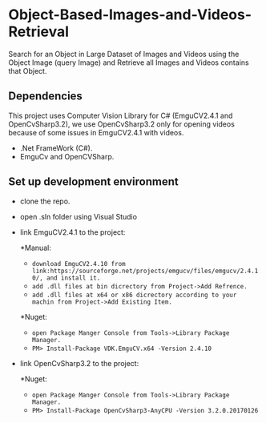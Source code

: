 # Object-Based-Images-and-Videos-Retrieval
Search for an Object in Large Dataset of Images and Videos using the Object Image (query Image) and Retrieve all Images and Videos contains that Object.


## Dependencies
This project uses Computer Vision Library for C# (EmguCV2.4.1 and OpenCvSharp3.2), we use OpenCvSharp3.2 only for opening videos because of some issues in EmguCV2.4.1 with videos.
* .Net FrameWork (C#).
* EmguCv and OpenCVSharp.

## Set up development environment
* clone the repo.
* open .sln folder using Visual Studio

* link EmguCV2.4.1 to the project:

  *Manual:
    * `download EmguCV2.4.10 from link:https://sourceforge.net/projects/emgucv/files/emgucv/2.4.10/, and install it.`
    * `add .dll files at bin dicrectory from Project->Add Refrence.`
    * `add .dll files at x64 or x86 dicrectory according to your machin from Project->Add Existing Item.`
    
  *Nuget:
    * `open Package Manger Console from Tools->Library Package Manager.`
    * `PM> Install-Package VDK.EmguCV.x64 -Version 2.4.10`
    
    
* link OpenCvSharp3.2 to the project:

  *Nuget:
    * `open Package Manger Console from Tools->Library Package Manager.`
    * `PM> Install-Package OpenCvSharp3-AnyCPU -Version 3.2.0.20170126`
